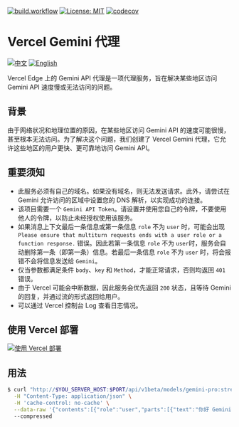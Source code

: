 [![build.workflow](https://github.com/DavidKk/vercel-gemini-proxy/actions/workflows/coverage.workflow.yml/badge.svg)](https://github.com/DavidKk/vercel-gemini-proxy/actions/workflows/coverage.workflow.yml) [![License: MIT](https://img.shields.io/badge/License-MIT-yellow.svg)](https://opensource.org/licenses/MIT) [![codecov](https://codecov.io/gh/DavidKk/vercel-gemini-proxy/graph/badge.svg?token=ELV5W1H0C0)](https://codecov.io/gh/DavidKk/vercel-gemini-proxy)

# Vercel Gemini 代理

[![中文](https://img.shields.io/badge/%E6%96%87%E6%A1%A3-%E4%B8%AD%E6%96%87-green?style=flat-square&logo=docs)](https://github.com/DavidKk/vercel-gemini-proxy/blob/main/README.zh-CN.md) [![English](https://img.shields.io/badge/docs-English-green?style=flat-square&logo=docs)](https://github.com/DavidKk/vercel-gemini-proxy/blob/main/README.md)

Vercel Edge 上的 Gemini API 代理是一项代理服务，旨在解决某些地区访问 Gemini API 速度慢或无法访问的问题。

## 背景

由于网络状况和地理位置的原因，在某些地区访问 Gemini API 的速度可能很慢，甚至根本无法访问。为了解决这个问题，我们创建了 Vercel Gemini 代理，它允许这些地区的用户更快、更可靠地访问 Gemini API。

## 重要须知

- 此服务必须有自己的域名。如果没有域名，则无法发送请求。此外，请尝试在 Gemini 允许访问的区域中设置您的 DNS 解析，以实现成功的连接。
- 该项目需要一个 `Gemini API Token`。请设置并使用您自己的令牌，不要使用他人的令牌，以防止未经授权使用该服务。
- 如果消息上下文最后一条信息或第一条信息 `role` 不为 `user` 时，可能会出现 `Please ensure that multiturn requests ends with a user role or a function response.` 错误。因此若第一条信息 `role` 不为 `user`时，服务会自动删除第一条（即第一条）信息。若最后一条信息 `role` 不为 `user` 时，将会报错不会将信息发送给 `Gemini`。
- 仅当参数都满足条件 `body`、`key` 和 `Method`，才能正常请求，否则均返回 `401` 错误。
- 由于 Vercel 可能会中断数据，因此服务会优先返回 `200` 状态，且等待 Gemini 的回复，并通过流的形式返回给用户。
- 可以通过 Vercel 控制台 Log 查看日志情况。

## 使用 Vercel 部署

[![使用 Vercel 部署](https://vercel.com/button)](https://vercel.com/new/clone?repository-url=https%3A%2F%2Fgithub.com%2FDavidKk%2Fvercel-gemini-proxy)

## 用法

```bash
$ curl "http://$YOU_SERVER_HOST:$PORT/api/v1beta/models/gemini-pro:streamGenerateContent?key=$GEMINI_API_TOKEN" \
  -H "Content-Type: application/json" \
  -H 'cache-control: no-cache' \
  --data-raw '{"contents":[{"role":"user","parts":[{"text":"你好 Gemini"}]}]}'
  --compressed
```
